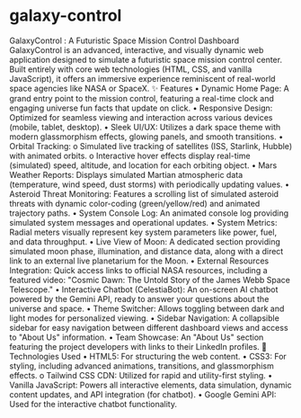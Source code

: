 # galaxy-control
GalaxyControl : A Futuristic Space Mission Control Dashboard
GalaxyControl is an advanced, interactive, and visually dynamic web application designed to simulate a futuristic space mission control center. Built entirely with core web technologies (HTML, CSS, and vanilla JavaScript), it offers an immersive experience reminiscent of real-world space agencies like NASA or SpaceX.
✨ Features
•	Dynamic Home Page: A grand entry point to the mission control, featuring a real-time clock and engaging universe fun facts that update on click.
•	Responsive Design: Optimized for seamless viewing and interaction across various devices (mobile, tablet, desktop).
•	Sleek UI/UX: Utilizes a dark space theme with modern glassmorphism effects, glowing panels, and smooth transitions.
•	Orbital Tracking:
o	Simulated live tracking of satellites (ISS, Starlink, Hubble) with animated orbits.
o	Interactive hover effects display real-time (simulated) speed, altitude, and location for each orbiting object.
•	Mars Weather Reports: Displays simulated Martian atmospheric data (temperature, wind speed, dust storms) with periodically updating values.
•	Asteroid Threat Monitoring: Features a scrolling list of simulated asteroid threats with dynamic color-coding (green/yellow/red) and animated trajectory paths.
•	System Console Log: An animated console log providing simulated system messages and operational updates.
•	System Metrics: Radial meters visually represent key system parameters like power, fuel, and data throughput.
•	Live View of Moon: A dedicated section providing simulated moon phase, illumination, and distance data, along with a direct link to an external live planetarium for the Moon.
•	External Resources Integration: Quick access links to official NASA resources, including a featured video: "Cosmic Dawn: The Untold Story of the James Webb Space Telescope."
•	Interactive Chatbot (CelestiaBot): An on-screen AI chatbot powered by the Gemini API, ready to answer your questions about the universe and space.
•	Theme Switcher: Allows toggling between dark and light modes for personalized viewing.
•	Sidebar Navigation: A collapsible sidebar for easy navigation between different dashboard views and access to "About Us" information.
•	Team Showcase: An "About Us" section featuring the project developers with links to their LinkedIn profiles.
🚀 Technologies Used
•	HTML5: For structuring the web content.
•	CSS3: For styling, including advanced animations, transitions, and glassmorphism effects.
o	Tailwind CSS CDN: Utilized for rapid and utility-first styling.
•	Vanilla JavaScript: Powers all interactive elements, data simulation, dynamic content updates, and API integration (for chatbot).
•	Google Gemini API: Used for the interactive chatbot functionality.

